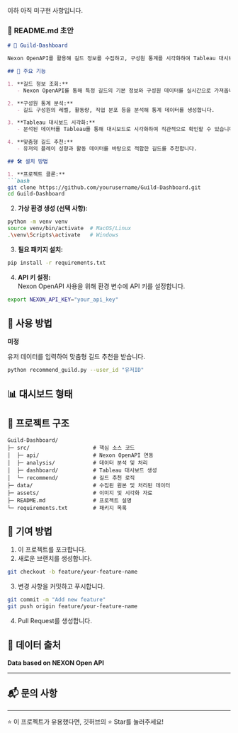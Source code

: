 이하 아직 미구현 사항입니다.

### 📄 **README.md 초안**

```markdown
# 🚀 Guild-Dashboard

Nexon OpenAPI를 활용해 길드 정보를 수집하고, 구성원 통계를 시각화하여 Tableau 대시보드와 함께 제공하는 프로젝트입니다. 또한, 수집된 데이터를 기반으로 유저에게 맞춤형 길드를 추천하는 기능도 지원합니다.

## 🌟 주요 기능

1. **길드 정보 조회:**  
   - Nexon OpenAPI를 통해 특정 길드의 기본 정보와 구성원 데이터를 실시간으로 가져옵니다.  

2. **구성원 통계 분석:**  
   - 길드 구성원의 레벨, 활동량, 직업 분포 등을 분석해 통계 데이터를 생성합니다.  

3. **Tableau 대시보드 시각화:**  
   - 분석된 데이터를 Tableau를 통해 대시보드로 시각화하여 직관적으로 확인할 수 있습니다.  

4. **맞춤형 길드 추천:**  
   - 유저의 플레이 성향과 활동 데이터를 바탕으로 적합한 길드를 추천합니다.  

## 🛠️ 설치 방법

1. **프로젝트 클론:**
```bash
git clone https://github.com/yourusername/Guild-Dashboard.git
cd Guild-Dashboard
```

2. **가상 환경 생성 (선택 사항):**
```bash
python -m venv venv
source venv/bin/activate  # MacOS/Linux
.\venv\Scripts\activate   # Windows
```

3. **필요 패키지 설치:**
```bash
pip install -r requirements.txt
```

4. **API 키 설정:**  
Nexon OpenAPI 사용을 위해 환경 변수에 API 키를 설정합니다.

```bash
export NEXON_API_KEY="your_api_key"
```

## 🚀 사용 방법

**미정**

유저 데이터를 입력하여 맞춤형 길드 추천을 받습니다.
```bash
python recommend_guild.py --user_id "유저ID"
```

## 📊 대시보드 형태


## 📝 프로젝트 구조

```
Guild-Dashboard/
├─ src/                    # 핵심 소스 코드
│  ├─ api/                 # Nexon OpenAPI 연동
│  ├─ analysis/            # 데이터 분석 및 처리
│  ├─ dashboard/           # Tableau 대시보드 생성
│  └─ recommend/           # 길드 추천 로직
├─ data/                   # 수집된 원본 및 처리된 데이터
├─ assets/                 # 이미지 및 시각화 자료
├─ README.md               # 프로젝트 설명
└─ requirements.txt        # 패키지 목록
```

## 🤝 기여 방법

1. 이 프로젝트를 포크합니다.
2. 새로운 브랜치를 생성합니다.  
```bash
git checkout -b feature/your-feature-name
```
3. 변경 사항을 커밋하고 푸시합니다.
```bash
git commit -m "Add new feature"
git push origin feature/your-feature-name
```
4. Pull Request를 생성합니다.

## 📄 데이터 출처

**Data based on NEXON Open API**

---

## 📬 문의 사항

---

⭐ 이 프로젝트가 유용했다면, 깃허브의 ⭐ Star를 눌러주세요!
```
